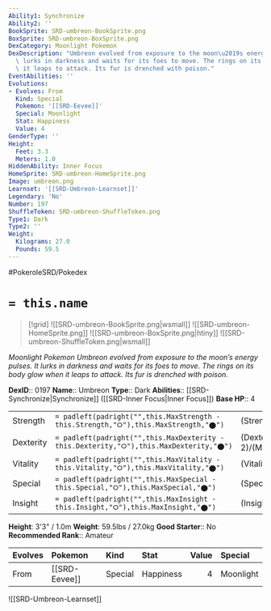 ```yaml
---
Ability1: Synchronize
Ability2: ''
BookSprite: SRD-umbreon-BookSprite.png
BoxSprite: SRD-umbreon-BoxSprite.png
DexCategory: Moonlight Pokemon
DexDescription: "Umbreon evolved from exposure to the moon\u2019s energy pulses. It\
  \ lurks in darkness and waits for its foes to move. The rings on its body glow when\
  \ it leaps to attack. Its fur is drenched with poison."
EventAbilities: ''
Evolutions:
- Evolves: From
  Kind: Special
  Pokemon: '[[SRD-Eevee]]'
  Special: Moonlight
  Stat: Happiness
  Value: 4
GenderType: ''
Height:
  Feet: 3.3
  Meters: 1.0
HiddenAbility: Inner Focus
HomeSprite: SRD-umbreon-HomeSprite.png
Image: umbreon.png
Learnset: '[[SRD-Umbreon-Learnset]]'
Legendary: 'No'
Number: 197
ShuffleToken: SRD-umbreon-ShuffleToken.png
Type1: Dark
Type2: ''
Weight:
  Kilograms: 27.0
  Pounds: 59.5
---
```


#PokeroleSRD/Pokedex

# `= this.name`

> [!grid]
> ![[SRD-umbreon-BookSprite.png|wsmall]]
> ![[SRD-umbreon-HomeSprite.png]]
> ![[SRD-umbreon-BoxSprite.png|htiny]]
> ![[SRD-umbreon-ShuffleToken.png|wsmall]]


*Moonlight Pokemon*
*Umbreon evolved from exposure to the moon’s energy pulses. It lurks in darkness and waits for its foes to move. The rings on its body glow when it leaps to attack. Its fur is drenched with poison.*

**DexID**:: 0197
**Name**:: Umbreon
**Type**:: Dark
**Abilities**:: [[SRD-Synchronize|Synchronize]] ([[SRD-Inner Focus|Inner Focus]])
**Base HP**:: 4

|           |                                                                                        |                                          |
| --------- | -------------------------------------------------------------------------------------- | ---------------------------------------- |
| Strength  | `= padleft(padright("",this.MaxStrength - this.Strength,"⭘"),this.MaxStrength,"⬤")`    | (Strength::2)/(MaxStrength::4)   |
| Dexterity | `= padleft(padright("",this.MaxDexterity - this.Dexterity,"⭘"),this.MaxDexterity,"⬤")` | (Dexterity:: 2)/(MaxDexterity::4) |
| Vitality  | `= padleft(padright("",this.MaxVitality - this.Vitality,"⭘"),this.MaxVitality,"⬤")`    | (Vitality::3)/(MaxVitality::6)   |
| Special   | `= padleft(padright("",this.MaxSpecial - this.Special,"⭘"),this.MaxSpecial,"⬤")`       | (Special::2)/(MaxSpecial::4)     |
| Insight   | `= padleft(padright("",this.MaxInsight - this.Insight,"⭘"),this.MaxInsight,"⬤")`       | (Insight::3)/(MaxInsight::7)     |

**Height**: 3'3" / 1.0m
**Weight**: 59.5lbs / 27.0kg
**Good Starter**:: No
**Recommended Rank**:: Amateur

| Evolves   | Pokemon       | Kind    | Stat      |   Value | Special   |
|:----------|:--------------|:--------|:----------|--------:|:----------|
| From      | [[SRD-Eevee]] | Special | Happiness |       4 | Moonlight |

![[SRD-Umbreon-Learnset]]